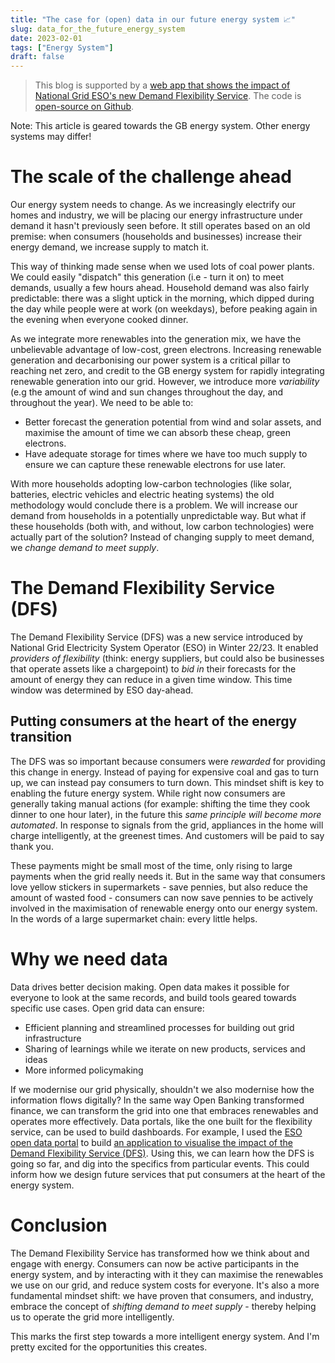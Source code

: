 ```yaml
---
title: "The case for (open) data in our future energy system 📈"
slug: data_for_the_future_energy_system
date: 2023-02-01
tags: ["Energy System"]
draft: false
---
```


> This blog is supported by a [web app that shows the impact of National Grid ESO's new Demand Flexibility Service](https://ryanjenkinson-consumerflex-dfs.streamlit.app). The code is [open-source on Github](https://www.github.com/RyanJenkinson/consumer-flex-app).

Note: This article is geared towards the GB energy system. Other energy systems may differ!

# The scale of the challenge ahead

Our energy system needs to change. As we increasingly electrify our homes and industry, we will be placing our energy infrastructure under demand it hasn't previously seen before. It still operates based on an old premise: when consumers (households and businesses) increase their energy demand, we increase supply to match it.

This way of thinking made sense when we used lots of coal power plants. We could easily "dispatch" this generation (i.e - turn it on) to meet demands, usually a few hours ahead. Household demand was also fairly predictable: there was a slight uptick in the morning, which dipped during the day while people were at work (on weekdays), before peaking again in the evening when everyone cooked dinner.

As we integrate more renewables into the generation mix, we have the unbelievable advantage of low-cost, green electrons. Increasing renewable generation and decarbonising our power system is a critical pillar to reaching net zero, and credit to the GB energy system for rapidly integrating renewable generation into our grid. However, we introduce more _variability_ (e.g the amount of wind and sun changes throughout the day, and throughout the year). We need to be able to:

* Better forecast the generation potential from wind and solar assets, and maximise the amount of time we can absorb these cheap, green electrons.
* Have adequate storage for times where we have too much supply to ensure we can capture these renewable electrons for use later.

With more households adopting low-carbon technologies (like solar, batteries, electric vehicles and electric heating systems) the old methodology would conclude there is a problem. We will increase our demand from households in a potentially unpredictable way. But what if these households (both with, and without, low carbon technologies) were actually part of the solution? Instead of changing supply to meet demand, we _change demand to meet supply_.

# The Demand Flexibility Service (DFS)

The Demand Flexibility Service (DFS) was a new service introduced by National Grid Electricity System Operator (ESO) in Winter 22/23. It enabled _providers of flexibility_ (think: energy suppliers, but could also be businesses that operate assets like a chargepoint) to _bid in_ their forecasts for the amount of energy they can reduce in a given time window. This time window was determined by ESO day-ahead.

## Putting consumers at the heart of the energy transition

The DFS was so important because consumers were _rewarded_ for providing this change in energy. Instead of paying for expensive coal and gas to turn up, we can instead pay consumers to turn down. This mindset shift is key to enabling the  future energy system. While right now consumers are generally taking manual actions (for example: shifting the time they cook dinner to one hour later), in the future this _same principle will become more automated_. In response to signals from the grid, appliances in the home will charge intelligently, at the greenest times. And customers will be paid to say thank you.

These payments might be small most of the time, only rising to large payments when the grid really needs it. But in the same way that consumers love yellow stickers in supermarkets - save pennies, but also reduce the amount of wasted food - consumers can now save pennies to be actively involved in the maximisation of renewable energy onto our energy system. In the words of a large supermarket chain: every little helps.

# Why we need data

Data drives better decision making. Open data makes it possible for everyone to look at the same records, and build tools geared towards specific use cases. Open grid data can ensure:

* Efficient planning and streamlined processes for building out grid infrastructure
* Sharing of learnings while we iterate on new products, services and ideas
* More informed policymaking

If we modernise our grid physically, shouldn't we also modernise how the information flows digitally? In the same way Open Banking transformed finance, we can transform the grid into one that embraces renewables and operates more effectively. Data portals, like the one built for the flexibility service, can be used to build dashboards. For example, I used the [ESO open data portal](https://data.nationalgrideso.com/dfs) to build [an application to visualise the impact of the Demand Flexibility Service (DFS)](https://ryanjenkinson-consumerflex-dfs.streamlit.app). Using this, we can learn how the DFS is going so far, and dig into the specifics from particular events. This could inform how we design future services that put consumers at the heart of the energy system.

# Conclusion

The Demand Flexibility Service has transformed how we think about and engage with energy. Consumers can now be active participants in the energy system, and by interacting with it they can maximise the renewables we use on our grid, and reduce system costs for everyone. It's also a more fundamental mindset shift: we have proven that consumers, and industry, embrace the concept of _shifting demand to meet supply_ - thereby helping us to operate the grid more intelligently.

This marks the first step towards a more intelligent energy system. And I'm pretty excited for the opportunities this creates.
